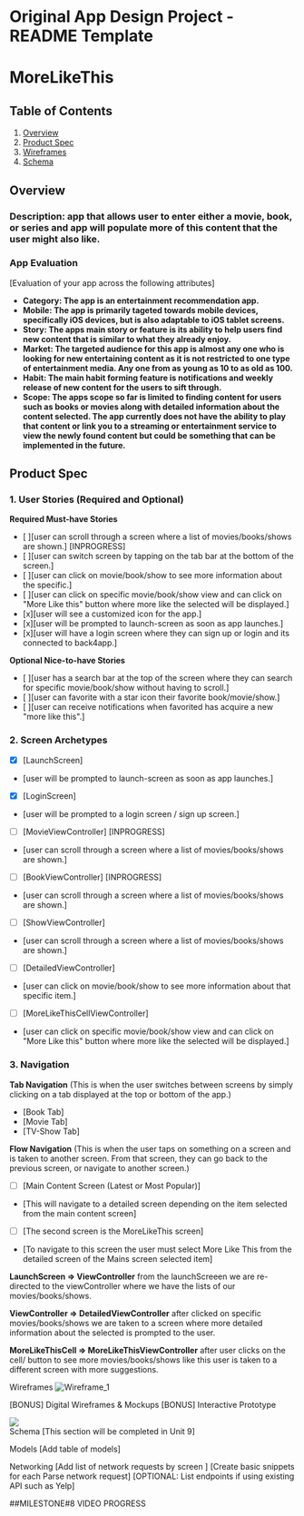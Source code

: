 Original App Design Project - README Template
===

# MoreLikeThis

## Table of Contents

1. [Overview](#Overview)
2. [Product Spec](#Product-Spec)
3. [Wireframes](#Wireframes)
4. [Schema](#Schema)

## Overview
### Description: app that allows user to enter either a movie, book, or series and app will populate more of this content that the user might also like.

### App Evaluation
[Evaluation of your app across the following attributes]

- **Category: The app is an entertainment recommendation app.**
- **Mobile: The app is primarily tageted towards mobile devices, specifically iOS devices, but is also adaptable to iOS tablet screens.**
- **Story: The apps main story or feature is its ability to help users find new content that is similar to what they already enjoy.**
- **Market: The targeted audience for this app is almost any one who is looking for new entertaining content as it is not restricted to one type of entertainment media. Any one from as young as 10 to as old as 100.**
- **Habit: The main habit forming feature is notifications and weekly release of new content for the users to sift through.**
- **Scope: The apps scope so far is limited to finding content for users such as books or movies along with detailed information about the content selected. The app currently does not have the ability to play that content or link you to a streaming or entertainment service to view the newly found content but could be something that can be implemented in the future.**

## Product Spec
### 1. User Stories (Required and Optional)

**Required Must-have Stories**

* [ ][user can  scroll through a screen where a list of movies/books/shows are shown.] [INPROGRESS]
* [ ][user can switch screen by tapping on the tab bar at the bottom of the screen.]
* [ ][user can click on movie/book/show to see more information about the specific.]
* [ ][user can click on specific movie/book/show view and can click on "More Like this" button where more like the selected will be displayed.]
* [x][user will see a customized icon for the app.]
* [x][user will be prompted to launch-screen as soon as app launches.]
* [x][user will have a login screen where they can sign up or login and its connected to back4app.]

**Optional Nice-to-have Stories**

* [ ][user has a search bar at the top of the screen where they can search for specific movie/book/show without having to scroll.]
* [ ][user can favorite with a star icon their favorite book/movie/show.]
* [ ][user can receive notifications when favorited has acquire a new "more like this".]


### 2. Screen Archetypes

- [x] [LaunchScreen]
* [user will be prompted to launch-screen as soon as app launches.]
- [x] [LoginScreen]
* [user will be prompted to a login screen / sign up screen.]
- [ ] [MovieViewController] [INPROGRESS]
* [user can  scroll through a screen where a list of movies/books/shows are shown.]
 - [ ] [BookViewController] [INPROGRESS]
* [user can  scroll through a screen where a list of movies/books/shows are shown.]
- [ ] [ShowViewController]
* [user can  scroll through a screen where a list of movies/books/shows are shown.]
- [ ] [DetailedViewController]
* [user can click on movie/book/show to see more information about that specific item.]
- [ ] [MoreLikeThisCellViewController]
* [user can click on specific movie/book/show view and can click on "More Like this" button where more like the selected will be displayed.]


### 3. Navigation

**Tab Navigation** (This is when the user switches between screens by simply clicking on a tab displayed at the top or bottom of the app.)
* [Book Tab]
* [Movie Tab]
* [TV-Show Tab]

**Flow Navigation** (This is when the user taps on something on a screen and is taken to another screen. From that screen, they can go back to the previous screen, or navigate to another screen.)

- [ ] [Main Content Screen (Latest or Most Popular)]
* [This will navigate to a detailed screen depending on the item selected from the main content screen]
- [ ] [The second screen is the MoreLikeThis screen]
* [To navigate to this screen the user must select More Like This from the detailed screen of the Mains screen selected item]

**LaunchScreen => ViewController**
from the launchScreeen we are re-directed to the viewController where we have the lists of our movies/books/shows.

**ViewController => DetailedViewController**
after clicked on specific movies/books/shows we are taken  to a screen where more detailed information about the selected is prompted to the user.

**MoreLikeThisCell => MoreLikeThisViewController**
after user clicks on the cell/ button to see more movies/books/shows like this user is taken to a different screen with more suggestions.


Wireframes
![Wireframe_1](https://github.com/jcuetocalnick/MoreLikeThis/assets/100786631/de7ddb6e-dd30-40f5-9728-2446c3bf0236)

[BONUS] Digital Wireframes & Mockups
[BONUS] Interactive Prototype
<div>
    <a href="https://www.loom.com/share/59d3f7983ed9497783805fa53a8ef187">
    </a>
    <a href="https://www.loom.com/share/59d3f7983ed9497783805fa53a8ef187">
      <img style="max-width:300px;" src="https://cdn.loom.com/sessions/thumbnails/59d3f7983ed9497783805fa53a8ef187-with-play.gif">
    </a>
  </div>
Schema
[This section will be completed in Unit 9]

Models
[Add table of models]

Networking
[Add list of network requests by screen ]
[Create basic snippets for each Parse network request]
[OPTIONAL: List endpoints if using existing API such as Yelp]

##MILESTONE#8 VIDEO PROGRESS
